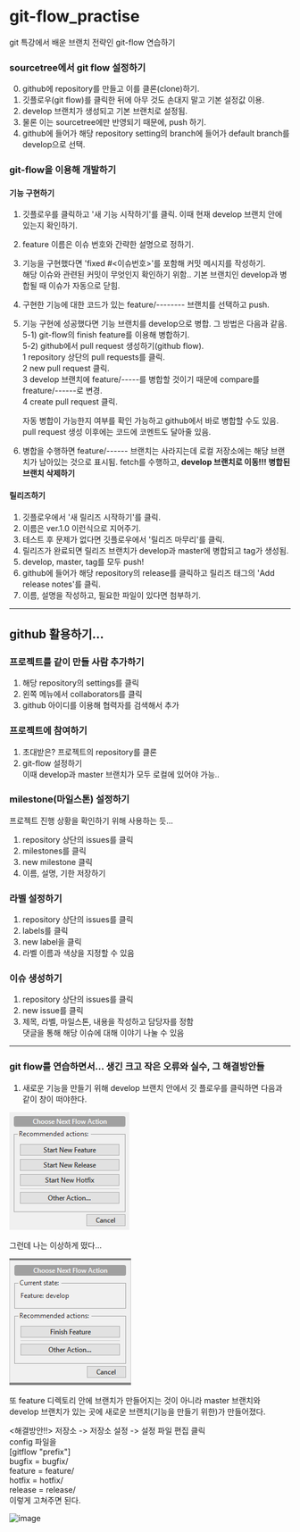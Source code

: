 # git-flow_practise
git 특강에서 배운 브랜치 전략인 git-flow 연습하기

### sourcetree에서 git flow 설정하기

0) github에 repository를 만들고 이를 클론(clone)하기.<br/>
1) 깃플로우(git flow)를 클릭한 뒤에 아무 것도 손대지 말고 기본 설정값 이용.<br/>
2) develop 브랜치가 생성되고 기본 브랜치로 설정됨.<br/>
3) 물론 이는 sourcetree에만 반영되기 때문에, push 하기.<br/>
4) github에 들어가 해당 repository setting의 branch에 들어가 default branch를 develop으로 선택.<br/>


### git-flow을 이용해 개발하기
#### 기능 구현하기

1) 깃플로우를 클릭하고 '새 기능 시작하기'를 클릭. 이때 현재 develop 브랜치 안에 있는지 확인하기.<br/>
2) feature 이름은 이슈 번호와 간략한 설명으로 정하기.<br/>
3) 기능을 구현했다면 'fixed #<이슈번호>'를 포함해 커밋 메시지를 작성하기.<br/>
해당 이슈와 관련된 커밋이 무엇인지 확인하기 위함.. 기본 브랜치인 develop과 병합될 때 이슈가 자동으로 닫힘.<br/>
4) 구현한 기능에 대한 코드가 있는 feature/-------- 브랜치를 선택하고 push.<br/>
5) 기능 구현에 성공했다면 기능 브랜치를 develop으로 병합. 그 방법은 다음과 같음.<br/>
5-1) git-flow의 finish feature를 이용해 병합하기.<br/>
5-2) github에서 pull request 생성하기(github flow).<br/>
   1 repository 상단의 pull requests를 클릭.<br/>
   2 new pull request 클릭.<br/>
   3 develop 브랜치에 feature/-----를 병합할 것이기 때문에 compare를 freature/------로 변경.<br/>
   4 create pull request 클릭.<br/>

   자동 병합이 가능한지 여부를 확인 가능하고 github에서 바로 병합할 수도 있음.<br/>
   pull request 생성 이후에는 코드에 코멘트도 달아줄 있음.<br/>
6) 병합을 수행하면 feature/------ 브랜치는 사라지는데 로컬 저장소에는 해당 브랜치가 남아있는 것으로 표시됨. fetch를 수행하고, <strong>develop 브랜치로 이동!!! 병합된 브랜치 삭제하기</strong><br/>

#### 릴리즈하기
1) 깃플로우에서 '새 릴리즈 시작하기'를 클릭.<br/>
2) 이름은 ver.1.0 이런식으로 지어주기.<br/>
3) 테스트 후 문제가 없다면 깃플로우에서 '릴리즈 마무리'를 클릭.<br/>
4) 릴리즈가 완료되면 릴리즈 브랜치가 develop과 master에 병합되고 tag가 생성됨.<br/>
5) develop, master, tag를 모두 push!<br/>
6) github에 들어가 해당 repository의 release를 클릭하고 릴리즈 태그의 'Add release notes'를 클릭.<br/>
7) 이름, 설명을 작성하고, 필요한 파일이 있다면 첨부하기.<br/>

--------------------------------------------------------------------------------------------------------

## github 활용하기...

### 프로젝트를 같이 만들 사람 추가하기

1) 해당 repository의 settings를 클릭<br/>
2) 왼쪽 메뉴에서 collaborators를 클릭<br/>
3) github 아이디를 이용해 협력자를 검색해서 추가<br/>


### 프로젝트에 참여하기

1) 초대받은? 프로젝트의 repository를 클론<br/>
2) git-flow 설정하기<br/>
   이때 develop과 master 브랜치가 모두 로컬에 있어야 가능..<br/>


### milestone(마일스톤) 설정하기
프로젝트 진행 상황을 확인하기 위해 사용하는 듯...<br/>

1) repository 상단의 issues를 클릭<br/>
2) milestones를 클릭<br/>
3) new milestone 클릭<br/>
4) 이름, 설명, 기한 저장하기<br/>


### 라벨 설정하기

1) repository 상단의 issues를 클릭<br/>
2) labels를 클릭<br/>
3) new label을 클릭<br/>
4) 라벨 이름과 색상을 지정할 수 있음<br/>


### 이슈 생성하기
1) repository 상단의 issues를 클릭<br/>
2) new issue를 클릭<br/>
3) 제목, 라벨, 마일스톤, 내용을 작성하고 담당자를 정함<br/>
   댓글을 통해 해당 이슈에 대해 이야기 나눌 수 있음

----------------------------------------------------------------------------------

### git flow를 연습하면서... 생긴 크고 작은 오류와 실수, 그 해결방안들

1) 새로운 기능을 만들기 위해 develop 브랜치 안에서 깃 플로우를 클릭하면 다음과 같이 창이 떠야한다.<br/>

![image1](./img/normal.PNG)

그런데 나는 이상하게 떴다...<br/>

![image1](./img/error.PNG)

또 feature 디렉토리 안에 브랜치가 만들어지는 것이 아니라 master 브랜치와 develop 브랜치가 있는 곳에 새로운 브랜치(기능을 만들기 위한)가 만들어졌다. 

<해결방안!!>
저장소 -> 저장소 설정 -> 설정 파일 편집 클릭<br/>
config 파일을<br/>
[gitflow "prefix"]<br/>
bugfix = bugfix/<br/>
feature = feature/<br/>
hotfix = hotfix/<br/>
release = release/<br/>
이렇게 고쳐주면 된다.<br/>

![image](.png)